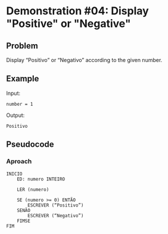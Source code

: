 # Demonstration #04: Display "Positive" or "Negative"

## Problem

Display “Positivo” or “Negativo” according to the given number.

## Example

Input:

    number = 1

Output:

    Positivo

## Pseudocode

### Aproach

```pseudocode
INICIO
    ED: numero INTEIRO 
    
    LER (numero)
    
    SE (numero >= 0) ENTÃO    
        ESCREVER (“Positivo”)
    SENÃO
        ESCREVER (“Negativo”) 
    FIMSE
FIM
```
    
